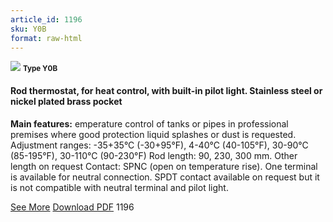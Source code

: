 ```yaml
---
article_id: 1196
sku: Y0B
format: raw-html
---
```

 <!--  <span class="tag-top">New</span> -->
 <img src="../new-images/Y0B.jpg" class="card-imgs mb-2">
 <small class="text-grey mb-2"><b>Type Y0B</b> </small>
 <h4>Rod thermostat, for heat control, with built-in pilot light. Stainless steel or nickel plated brass pocket</h4>
 <p><b>Main features:</b> emperature control of tanks or pipes in professional premises where good protection liquid splashes or dust is requested.
 Adjustment ranges: -35+35&#xB0;C (-30+95&#xB0;F), 4-40&#xB0;C (40-105&#xB0;F), 30-90&#xB0;C (85-195&#xB0;F), 30-110&#xB0;C (90-230&#xB0;F) Rod length: 90, 230, 300 mm. Other length on request Contact: SPNC (open on temperature rise). One terminal is available for neutral connection. SPDT contact available on request but it is not compatible with neutral terminal and pilot light.</p>
 <div class="btns">
 <a href="../en/y0b.html" class="btn-red">See More</a>
 <a href="../en/pdf/Y0B-EN-20150717.pdf" target="_blank" class="btn-red">Download PDF</a>
 <!-- <a href="javascript:void(0);" class="access-link"> Access full catalogue <i class="fa fa-external-link" aria-hidden="true"></i> </a> -->
 <span class="number-btn">1196</span>
 </div>
 